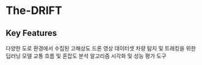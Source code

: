 # The-DRIFT

## Key Features

다양한 도로 환경에서 수집된 고해상도 드론 영상 데이터셋
차량 탐지 및 트래킹을 위한 딥러닝 모델
교통 흐름 및 혼잡도 분석 알고리즘
시각화 및 성능 평가 도구
